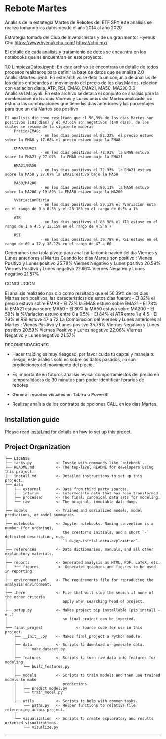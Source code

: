 # Rebote Martes

Analisis de la estrategia Martes de Rebotes del ETF SPY este analisis se realizo tomando los datos desde el año 2014 al año 2020

Estrategia tomada del Club de Inversionistas y de un gran mentor Hyenuk Chu https://www.hyenukchu.com/ https://chu.mx/

El detalle de cada analisis y tratamiento de detos se encuentra en los notebooks que se encuentran en este proyecto. 

1.0 LimpiezaDatos.ipynb: En este archivo se encontrara un detalle de todos procesos realizados para definir la base de datos que se analiza
2.0 AnalisisMartes.ipynb: En este archivo se detalla un conjunto de analisis de los datos enfocandos al movimiento del precio de 
                        los dias Martes, relacion con variacion diaria, ATR, RSI, EMA8, EMA21, MA50, MA200
3.0 AnalisisVLM.ipynb:  En este archivo se detalla el conjunto de analisis para la combinacion de los dias Viernes y Lunes antes del Martes
                        analizado, se estudia las combinaciones que tiene los dias anteriores y los porcentajes para que un dia Martes sea positivo.

    El analisis dio como resultado que el 56,39% de los dias Martes son positivos (181 dias) y el 43.61% son negativos (140 dias), de los cuales se resume de la siguiente manera:
        Precio/EMA8:
                    - en los dias positivos el 82.32%  el precio estuvo sobre la EMA8 y 17.68% el precio estuvo bajo la EMA8

        EMA8/EMA21
                    - en los dias positivos el 72.93%  la EMA8 estuvo sobre la EMA21 y 27.07%  la EMA8 estuvo bajo la EMA21
                    
        EMA21/MA50
                    - en los dias positivos el 72.93%  la EMA21 estuvo sobre la MA50 y 27.07% la EMA21 estuvo bajo la MA50
                    
        MA50/MA200
                    - en los dias positivos el 80.11%  la MA50 estuvo sobre la MA200 y 19.89% la EMA50 estuvo bajo la MA200
                    
        %VariacionDiaria
                    - en los dias positivos el 59.12% el %Variacion esta en el rango de 0 a 0.5% y el 28.18% en el rango de 0.5% a 1%
                    
        ATR
                    - en los dias positivos el 83.98% el ATR estuvo en el rango de 1 a 4.5 y 12.15% en el rango de 4.5 a 7
                    
        RSI
                    - en los dias positivos el 39.78% el RSI estuvo en el rango de 60 a 72 y 38.12% en el rango de 47 a 60
                    

Generamos una tabla pivote para analizar la combinacion del dia Viernes y Lunes anteriores al Martes 
    Cuando los dias Martes son positivo : 
    Vienes Positivo y Lunes positivo   35.78%
    Viernes Negativo y Lunes positivo  20.59%
    Viernes Positivo y Lunes negativo  22.06%
    Viernes Negativo y Lunes negativo  21.57%


CONCLUCION

El analisis realizado nos dio como resultado que el 56.39% de los dias Martes son positivos, las caracteristicas de estos dias fueron:
            - El 82% el precio estuvo sobre EMA8
            - El 73% la EMA8 estuvo sobre EMA21
            - El 73% la EMA21 estuvo sobre MA50
            - El 80% la MA50 estuvo sobre MA200
            - El 59% la %Variacion estuvo entre 0 a 0.5%
            - El 84% el ATR entre 1 a 4.5
            - El 79% el RSI estuvo 47 a 72
        La Combinacion del Viernes y Lunes anteriores al Martes :
             Vienes Positivo y Lunes positivo   35.78%
             Viernes Negativo y Lunes positivo  20.59%
             Viernes Positivo y Lunes negativo  22.06%
             Viernes Negativo y Lunes negativo  21.57% 

RECOMENDACIONES

- Hacer traiding es muy riesgoso, por favor cuida tu capital y maneja tu riesgo, este analisis solo es sobre los datos pasados, no son
  predicciones del movimiento del precio. 

- Es importante en futuros analisis revisar comportamientos del precio en temporalidades de 30 minutos para poder identificar horarios de
  rebotes 

- Generar reportes visuales en Tableu o PowerBI

- Realizar analisis de los contratos de opciones CALL en los dias Martes.

      
  
## Installation guide

Please read [install.md](install.md) for details on how to set up this project.

## Project Organization

    ├── LICENSE
    ├── tasks.py           <- Invoke with commands like `notebook`.
    ├── README.md          <- The top-level README for developers using this project.
    ├── install.md         <- Detailed instructions to set up this project.
    ├── data
    │   ├── external       <- Data from third party sources.
    │   ├── interim        <- Intermediate data that has been transformed.
    │   ├── processed      <- The final, canonical data sets for modeling.
    │   └── raw            <- The original, immutable data dump.
    │
    ├── models             <- Trained and serialized models, model predictions, or model summaries.
    │
    ├── notebooks          <- Jupyter notebooks. Naming convention is a number (for ordering),
    │                         the creator's initials, and a short `-` delimited description, e.g.
    │                         `1.0-jqp-initial-data-exploration`.
    │
    ├── references         <- Data dictionaries, manuals, and all other explanatory materials.
    │
    ├── reports            <- Generated analysis as HTML, PDF, LaTeX, etc.
    │   └── figures         <- Generated graphics and figures to be used in reporting.
    │
    ├── environment.yml    <- The requirements file for reproducing the analysis environment.
    │
    ├── .here              <- File that will stop the search if none of the other criteria
    │                         apply when searching head of project.
    │
    ├── setup.py           <- Makes project pip installable (pip install -e .)
    │                         so final_project can be imported.
    │
    └── final_project               <- Source code for use in this project.
        ├── __init__.py    <- Makes final_project a Python module.
        │
        ├── data           <- Scripts to download or generate data.
        │   └── make_dataset.py
        │
        ├── features       <- Scripts to turn raw data into features for modeling.
        │   └── build_features.py
        │
        ├── models         <- Scripts to train models and then use trained models to make
        │   │                 predictions.
        │   ├── predict_model.py
        │   └── train_model.py
        │
        ├── utils          <- Scripts to help with common tasks.
            └── paths.py   <- Helper functions to relative file referencing across project.
        │
        └── visualization  <- Scripts to create exploratory and results oriented visualizations.
            └── visualize.py

---